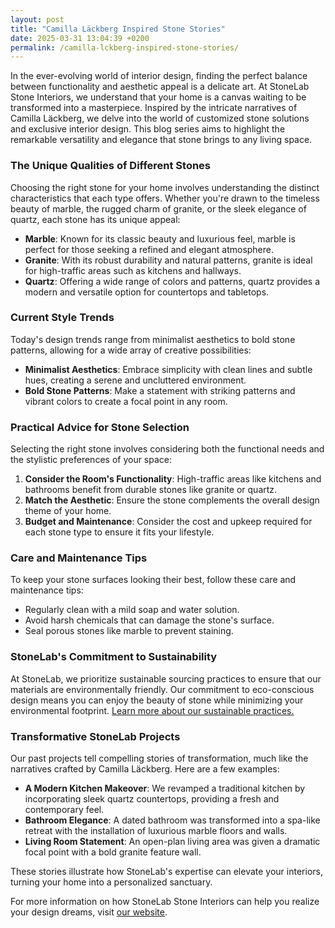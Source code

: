 ```yaml
---
layout: post
title: "Camilla Läckberg Inspired Stone Stories"
date: 2025-03-31 13:04:39 +0200
permalink: /camilla-lckberg-inspired-stone-stories/
---
```



In the ever-evolving world of interior design, finding the perfect balance between functionality and aesthetic appeal is a delicate art. At StoneLab Stone Interiors, we understand that your home is a canvas waiting to be transformed into a masterpiece. Inspired by the intricate narratives of Camilla Läckberg, we delve into the world of customized stone solutions and exclusive interior design. This blog series aims to highlight the remarkable versatility and elegance that stone brings to any living space.

### The Unique Qualities of Different Stones

Choosing the right stone for your home involves understanding the distinct characteristics that each type offers. Whether you're drawn to the timeless beauty of marble, the rugged charm of granite, or the sleek elegance of quartz, each stone has its unique appeal:

- **Marble**: Known for its classic beauty and luxurious feel, marble is perfect for those seeking a refined and elegant atmosphere.
- **Granite**: With its robust durability and natural patterns, granite is ideal for high-traffic areas such as kitchens and hallways.
- **Quartz**: Offering a wide range of colors and patterns, quartz provides a modern and versatile option for countertops and tabletops.

### Current Style Trends

Today's design trends range from minimalist aesthetics to bold stone patterns, allowing for a wide array of creative possibilities:

- **Minimalist Aesthetics**: Embrace simplicity with clean lines and subtle hues, creating a serene and uncluttered environment.
- **Bold Stone Patterns**: Make a statement with striking patterns and vibrant colors to create a focal point in any room.

### Practical Advice for Stone Selection

Selecting the right stone involves considering both the functional needs and the stylistic preferences of your space:

1. **Consider the Room's Functionality**: High-traffic areas like kitchens and bathrooms benefit from durable stones like granite or quartz.
2. **Match the Aesthetic**: Ensure the stone complements the overall design theme of your home.
3. **Budget and Maintenance**: Consider the cost and upkeep required for each stone type to ensure it fits your lifestyle.

### Care and Maintenance Tips

To keep your stone surfaces looking their best, follow these care and maintenance tips:

- Regularly clean with a mild soap and water solution.
- Avoid harsh chemicals that can damage the stone's surface.
- Seal porous stones like marble to prevent staining.

### StoneLab's Commitment to Sustainability

At StoneLab, we prioritize sustainable sourcing practices to ensure that our materials are environmentally friendly. Our commitment to eco-conscious design means you can enjoy the beauty of stone while minimizing your environmental footprint. [Learn more about our sustainable practices.](https://stonelab.se)

### Transformative StoneLab Projects

Our past projects tell compelling stories of transformation, much like the narratives crafted by Camilla Läckberg. Here are a few examples:

- **A Modern Kitchen Makeover**: We revamped a traditional kitchen by incorporating sleek quartz countertops, providing a fresh and contemporary feel.
- **Bathroom Elegance**: A dated bathroom was transformed into a spa-like retreat with the installation of luxurious marble floors and walls.
- **Living Room Statement**: An open-plan living area was given a dramatic focal point with a bold granite feature wall.

These stories illustrate how StoneLab's expertise can elevate your interiors, turning your home into a personalized sanctuary.

For more information on how StoneLab Stone Interiors can help you realize your design dreams, visit [our website](https://stonelab.se).